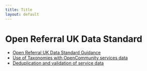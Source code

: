 ```yaml
---
title: Title
layout: default
---
```


# Open Referral UK Data Standard

* [Open Referral UK Data Standard Guidance](/Guidance/)
* [Use of Taxonomies with OpenCommunity services data]()
* [Deduplication and validation of service data]()
